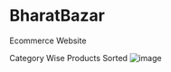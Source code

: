 # BharatBazar
Ecommerce Website

Category Wise Products Sorted
![image](https://user-images.githubusercontent.com/44923359/130668133-b1b0530e-c876-4ba8-bf62-313b04f3ac4c.png)




